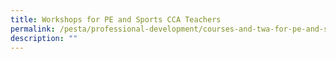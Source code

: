 ```yaml
---
title: Workshops for PE and Sports CCA Teachers
permalink: /pesta/professional-development/courses-and-twa-for-pe-and-sports-teachers/
description: ""
---
```

